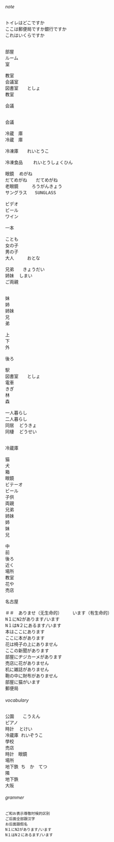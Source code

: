 ###### note
<pre>
トイレはどこですか
ここは郵便局ですか銀行ですか
これはいくらですか


部屋
ルーム
室

教室
会議室
図書室　　としょ
教室

会議


会議　　

冷蔵　庫
冷蔵　庫

冷凍庫　　れいとうこ

冷凍食品	れいとうしょくひん

眼鏡	めがね
だてめがね　　だてめがね
老眼鏡		ろうがんきょう
サングラス	SUNGLASS

ビデオ
ビール
ワイン　　

一本

ことも
女の子
男の子
大人　　　おとな

兄弟　　きょうだい
姉妹	しまい
ご両親


妹
姉
姉妹
兄
弟

上
下
外

後ろ

駅
図書室　　としょ
電車
きぎ
林
森

一人暮らし
二人暮らし
同居	どうきょ
同棲	どうせい


冷蔵庫

猫
犬
箱
眼鏡
ビテーオ
ビール
子供
両親
兄弟
姉妹
姉
妹
兄

中
前
後ろ
近く
場所
教室
花や
売店

名古屋

＃＃　ありませ（无生命的）	 います（有生命的）
N１にN2があります/います
N１はN２にあるます/います
本はここにあります
ここに本があります
花は椅子の上にありません
ここの新聞があります
部屋にヂジカーメがあります
売店に花がありません
机に雑誌がありません
鞄の中に財布がありません
部屋に猫がいます
郵便局
</pre>


###### vocabulary 
<pre>
公園　　こうえん
ピアノ
時計	とけい
冷蔵庫	れいぞうこ
學校
売店
時計　眼鏡
場所
地下鉄	ち　か　てつ
隣　　
地下鉄
大阪　　
</pre>


###### grammer
```
ご和お表示尊敬时候的区别
ご后面全部跟汉字
お后面跟假名
N１にN2があります/います
N１はN２にあるます/います
```









